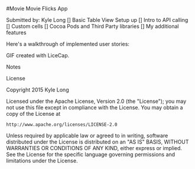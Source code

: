 #Movie
Movie
Flicks App


Submitted by: Kyle Long
[] Basic Table View Setup up 
[] Intro to API calling
[] Custom cells
[] Cocoa Pods and Third Party libraries 
[] My additional features 


Here's a walkthrough of implemented user stories: 

GIF created with LiceCap.

Notes



License

Copyright 2015 Kyle Long

Licensed under the Apache License, Version 2.0 (the "License");
you may not use this file except in compliance with the License.
You may obtain a copy of the License at

    http://www.apache.org/licenses/LICENSE-2.0

Unless required by applicable law or agreed to in writing, software
distributed under the License is distributed on an "AS IS" BASIS,
WITHOUT WARRANTIES OR CONDITIONS OF ANY KIND, either express or implied.
See the License for the specific language governing permissions and
limitations under the License.
